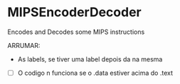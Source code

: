 # MIPSEncoderDecoder
Encodes and Decodes some MIPS instructions

ARRUMAR:

- As labels, se tiver uma label depois da na mesma

- [ ] O codigo n funciona se o .data estiver acima do .text




